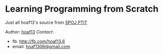 # Learning Programming from Scratch

Just all hoaf13's source from [SPOJ PTIT](https://www.spoj.com/PTIT/)

*Author*: [hoaf13](https://www.spoj.com/PTIT/users/hoaf13/)
*Contact*: 
- fb: http://fb.com/hoaf13.6
- email: hoaf1306@gmail.com

